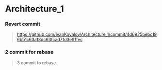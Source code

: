 # Architecture_1

### Revert commit

> https://github.com/IvanKovalov/Architecture_1/commit/4d6925bebc196bb1c63a18dc63fcad71d3e91fec

### 2 commit for rebase
> 3 commit to rebase
